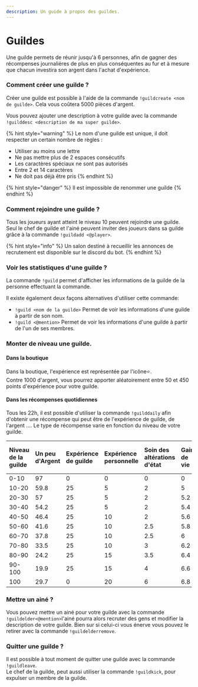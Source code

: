 ```yaml
---
description: Un guide à propos des guildes.
---
```


# Guildes

Une guilde permets de réunir jusqu'à 6 personnes, afin de gagner des récompenses journalières de plus en plus conséquentes au fur et à mesure que chacun investira son argent dans l'achat d'expérience.

### Comment créer une guilde ?

Créer une guilde est possible à l'aide de la commande `!guildcreate <nom de guilde>`. Cela vous coûtera 5000 pièces d'argent.

Vous pouvez ajouter une description à votre guilde avec la commande `!guilddesc <description de ma super guilde>`.

{% hint style="warning" %}
Le nom d'une guilde est unique, il doit respecter un certain nombre de règles :

* Utiliser au moins une lettre
* Ne pas mettre plus de 2 espaces consécutifs
* Les caractères spéciaux ne sont pas autorisés
* Entre 2 et 14 caractères
* Ne doit pas déjà être pris
{% endhint %}

{% hint style="danger" %}
Il est impossible de renommer une guilde
{% endhint %}

### Comment rejoindre une guilde ?

Tous les joueurs ayant atteint le niveau 10 peuvent rejoindre une guilde. Seul le chef de guilde et l'ainé peuvent inviter des joueurs dans sa guilde grâce à la commande `!guildadd <@player>`.

{% hint style="info" %}
Un salon destiné à recueillir les annonces de recrutement est disponible sur le discord du bot.
{% endhint %}

### Voir les statistiques d'une guilde ? 

La commande `!guild` permet d'afficher les informations de la guilde de la personne effectuant la commande.

Il existe également deux façons alternatives d'utiliser cette commande:

* `!guild <nom de la guilde>` Permet de voir les informations d'une guilde à partir de son nom.
* `!guild <@mention>` Permet de voir les informations d'une guilde à partir de l'un de ses membres.

### Monter de niveau une guilde.

#### Dans la boutique 

Dans la boutique, l'expérience est représentée par l'icône⭐.   
Contre 1000 d'argent,  vous pourrez apporter aléatoirement entre 50 et 450 points d'expérience pour votre guilde. 

####  Dans les récompenses quotidiennes 

Tous les 22h, il est possible d'utiliser la commande `!guilddaily` afin d'obtenir une récompense qui peut être de l'expérience de guilde, de l'argent .... Le type de récompense varie en fonction du niveau de votre guilde.

| Niveau de la guilde | Un peu d'Argent | Expérience de guilde  | Expérience personnelle  | Soin des altérations d'état | Gain de vie | Régénération totale de la vie | 350 d'argent | Badge | 5 friandises pour les familiers |
| :--- | :--- | :--- | :--- | :--- | :--- | :--- | :--- | :--- | :--- |
| 0-10 | 97 | 0 | 0 | 0 | 0 | 0 | 0 | 0 | 3 |
| 10-20 | 59.8 | 25 | 5 | 2 | 5 | 0.2 | 2.5 | 0 | 0.5 |
| 20-30 | 57 | 25 | 5 | 2 | 5.2 | 0.3 | 5 | 0 | 0.5 |
| 30-40 | 54.2 | 25 | 5 | 2 | 5.4 | 0.4 | 7.5 | 0 | 0.5 |
| 40-50 | 46.4 | 25 | 10 | 2 | 5.6 | 0.5 | 10 | 0 | 0.5 |
| 50-60 | 41.6 | 25 | 10 | 2.5 | 5.8 | 0.6 | 12.5 | 1 | 0.5 |
| 60-70 | 37.8 | 25 | 10 | 2.5 | 6 | 0.7 | 15 | 2 | 1 |
| 70-80 | 33.5 | 25 | 10 | 3 | 6.2 | 0.8 | 17.5 | 3 | 1 |
| 80-90 | 24.2 | 25 | 15 | 3.5 | 6.4 | 0.9 | 20 | 4 | 1 |
| 90-100 | 19.9 | 25 | 15 | 4 | 6.6 | 1 | 22.5 | 5 | 1 |
| 100 | 29.7 | 0 | 20 | 6 | 6.8 | 1.5 | 25 | 10 | 1 |

### Mettre un ainé ?

Vous pouvez mettre un ainé pour votre guilde avec la commande `!guildelder<@mention>`l'ainé pourra alors recruter des gens et modifier la description de votre guilde. Bien sur si celui-ci vous énerve vous pouvez le retirer avec la commande `!guildelderremove`.

### Quitter une guilde ? 

Il est possible à tout moment de quitter une guilde avec la commande `!guildleave`.   
Le chef de la guilde, peut aussi utiliser la commande `!guildkick`, pour expulser un membre de la guilde.


